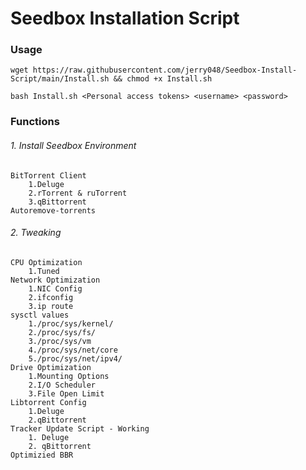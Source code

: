 # Seedbox Installation Script
### Usage

`wget https://raw.githubusercontent.com/jerry048/Seedbox-Install-Script/main/Install.sh && chmod +x Install.sh`

`bash Install.sh <Personal access tokens> <username> <password>`
### Functions
###### 1. Install Seedbox Environment
	BitTorrent Client
		1.Deluge
		2.rTorrent & ruTorrent
		3.qBittorrent
	Autoremove-torrents
###### 2. Tweaking
	CPU Optimization
		1.Tuned
	Network Optimization
		1.NIC Config
		2.ifconfig
		3.ip route
	sysctl values
		1./proc/sys/kernel/
		2./proc/sys/fs/
		3./proc/sys/vm
		4./proc/sys/net/core
		5./proc/sys/net/ipv4/
	Drive Optimization
		1.Mounting Options
		2.I/O Scheduler
		3.File Open Limit
	Libtorrent Config
		1.Deluge
		2.qBittorrent
	Tracker Update Script - Working
		1. Deluge
		2. qBittorrent 
	Optimizied BBR
